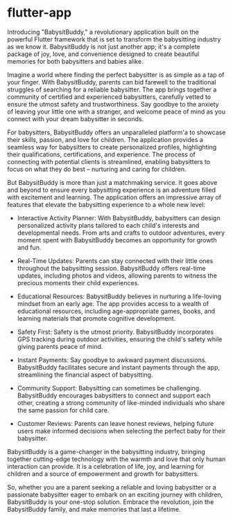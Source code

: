 # flutter-app

Introducing "BabysitBuddy," a revolutionary application built on the powerful Flutter framework that is set to transform the babysitting industry as we know it. BabysitBuddy is not just another app; it's a complete package of joy, love, and convenience designed to create beautiful memories for both babysitters and babies alike.

Imagine a world where finding the perfect babysitter is as simple as a tap of your finger. With BabysitBuddy, parents can bid farewell to the traditional struggles of searching for a reliable babysitter. The app brings together a community of certified and experienced babysitters, carefully vetted to ensure the utmost safety and trustworthiness. Say goodbye to the anxiety of leaving your little one with a stranger, and welcome peace of mind as you connect with your dream babysitter in seconds.

For babysitters, BabysitBuddy offers an unparalleled platform'a to showcase their skills, passion, and love for children. The application provides a seamless way for babysitters to create personalized profiles, highlighting their qualifications, certifications, and experience. The process of connecting with potential clients is streamlined, enabling babysitters to focus on what they do best – nurturing and caring for children.

But BabysitBuddy is more than just a matchmaking service. It goes above and beyond to ensure every babysitting experience is an adventure filled with excitement and learning. The application offers an impressive array of features that elevate the babysitting experience to a whole new level:

- Interactive Activity Planner: With BabysitBuddy, babysitters can design personalized activity plans tailored to each child's interests and developmental needs. From arts and crafts to outdoor adventures, every moment spent with BabysitBuddy becomes an opportunity for growth and fun.

- Real-Time Updates: Parents can stay connected with their little ones throughout the babysitting session. BabysitBuddy offers real-time updates, including photos and videos, allowing parents to witness the precious moments their child experiences.

- Educational Resources: BabysitBuddy believes in nurturing a life-loving mindset from an early age. The app provides access to a wealth of educational resources, including age-appropriate games, books, and learning materials that promote cognitive development.

- Safety First: Safety is the utmost priority. BabysitBuddy incorporates GPS tracking during outdoor activities, ensuring the child's safety while giving parents peace of mind.

- Instant Payments: Say goodbye to awkward payment discussions. BabysitBuddy facilitates secure and instant payments through the app, streamlining the financial aspect of babysitting.

- Community Support: Babysitting can sometimes be challenging. BabysitBuddy encourages babysitters to connect and support each other, creating a strong community of like-minded individuals who share the same passion for child care.

- Customer Reviews: Parents can leave honest reviews, helping future users make informed decisions when selecting the perfect baby for their babysitter.

BabysitBuddy is a game-changer in the babysitting industry, bringing together cutting-edge technology with the warmth and love that only human interaction can provide. It is a celebration of life, joy, and learning for children and a source of empowerment and growth for babysitters.

So, whether you are a parent seeking a reliable and loving babysitter or a passionate babysitter eager to embark on an exciting journey with children, BabysitBuddy is your one-stop solution. Embrace the revolution, join the BabysitBuddy family, and make memories that last a lifetime.
